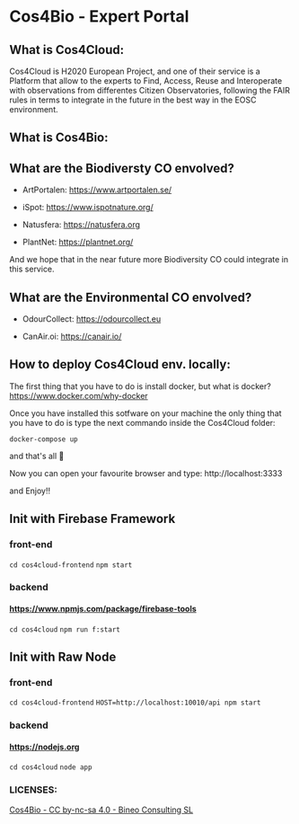 # Cos4Bio - Expert Portal

## What is Cos4Cloud:

Cos4Cloud is H2020 European Project, and one of their service is a Platform that allow to the experts to Find, Access, Reuse and Interoperate with observations from differentes Citizen Observatories, following the FAIR rules in terms to integrate in the future in the best way in the EOSC environment. 

## What is Cos4Bio:

## What are the Biodiversty CO envolved?

- ArtPortalen: https://www.artportalen.se/

- iSpot: https://www.ispotnature.org/

- Natusfera: https://natusfera.org 

- PlantNet: https://plantnet.org/

And we hope that in the near future more Biodiversity CO could integrate in this service.

## What are the Environmental CO envolved?

- OdourCollect: https://odourcollect.eu

- CanAir.oi: https://canair.io/


## How to deploy Cos4Cloud env. locally:

The first thing that you have to do is install docker, but what is docker? https://www.docker.com/why-docker 

Once you have installed this sotfware on your machine the only thing that you have to do is type the next commando inside the Cos4Cloud folder:

```docker-compose up```

and that's all 🙌

Now you can open your favourite browser and type: http://localhost:3333

and Enjoy!!

## Init with Firebase Framework
### front-end
```cd cos4cloud-frontend```
```npm start```

### backend
#### https://www.npmjs.com/package/firebase-tools
```cd cos4cloud```
```npm run f:start```

## Init with Raw Node
### front-end
```cd cos4cloud-frontend```
```HOST=http://localhost:10010/api npm start```

### backend
#### https://nodejs.org
```cd cos4cloud```
```node app```



### LICENSES:

<a href="https://www.safecreative.org/work/2110259629728-cos4bio" target="_blank">
<span>Cos4Bio</span> -
<span>CC by-nc-sa 4.0</span> -
<span>Bineo Consulting SL</span>
</a>
